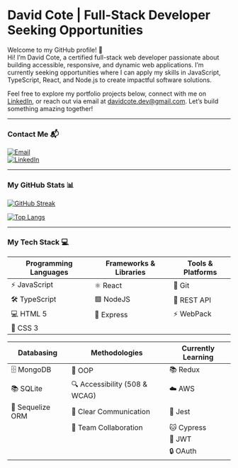 # **David Cote | Full-Stack Developer Seeking Opportunities**  

Welcome to my GitHub profile! 👋  
Hi! I’m David Cote, a certified full-stack web developer passionate about building accessible, responsive, and dynamic web applications. I’m currently seeking opportunities where I can apply my skills in JavaScript, TypeScript, React, and Node.js to create impactful software solutions.  

Feel free to explore my portfolio projects below, connect with me on [LinkedIn](https://linkedin.com/in/davidcote-dev), or reach out via email at [davidcote.dev@gmail.com](mailto:davidcote.dev@gmail.com). Let’s build something amazing together!  

---

### Contact Me 📬

<p align="left">
  <a href="mailto:davidcote.dev@gmail.com"><img src="https://img.shields.io/badge/Email-davidcote.dev@gmail.com-blue?style=flat&logo=gmail" alt="Email"></a><br>
  <a href="https://www.linkedin.com/in/davidcote-dev/" target="_blank"><img src="https://img.shields.io/badge/LinkedIn-davidcote--dev-blue?style=flat&logo=linkedin" alt="LinkedIn"></a>
</p>

---

### My GitHub Stats 📊

[![GitHub Streak](https://streak-stats.demolab.com/?user=dmcote-1991&theme=radical)](https://git.io/streak-stats)

[![Top Langs](https://github-readme-stats.vercel.app/api/top-langs/?username=dmcote-1991&layout=compact&theme=radical)](https://github.com/dmcote-1991)

---

### My Tech Stack 💻

| **Programming Languages** | **Frameworks & Libraries** | **Tools & Platforms** |
|---------------------------|----------------------------|-----------------------|
| ⚡ JavaScript              | ⚛️ React                   | 📁 Git                |
| 🛠️ TypeScript             | 🟩 NodeJS                  | 🔗 REST API           |
| 💻 HTML 5                 | 🚀 Express                 | ⚡ WebPack             |
| 🎨 CSS 3                  |                            |                       |

| **Databasing**            | **Methodologies**          | **Currently Learning** |
|---------------------------|----------------------------|------------------------|
| 🗄️ MongoDB                | 🔄 OOP                     | 📚 Redux               |
| 📚 SQLite                 | 🔍 Accessibility (508 & WCAG) | ☁️ AWS                 |
| 🔑 Sequelize ORM          | 💬 Clear Communication     | 🧪 Jest                |
|                           | 🤝 Team Collaboration      | 🐱 Cypress             |
|                           |                            | 🔑 JWT                 |
|                           |                            | 🔒 OAuth               |
